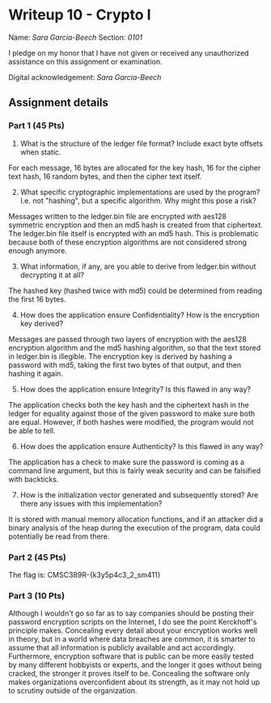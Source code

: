 # Writeup 10 - Crypto I

Name: *Sara Garcia-Beech*
Section: *0101*

I pledge on my honor that I have not given or received any unauthorized assistance on this assignment or examination.

Digital acknowledgement: *Sara Garcia-Beech*


## Assignment details

### Part 1 (45 Pts)

1. What is the structure of the ledger file format? Include exact byte offsets when static.

For each message, 16 bytes are allocated for the key hash, 16 for the cipher text hash, 16 random bytes, and then the cipher text itself.

2. What specific cryptographic implementations are used by the program? I.e. not "hashing", but a specific algorithm. Why might this pose a risk?

Messages written to the ledger.bin file are encrypted with aes128 symmetric encryption and then an md5 hash is created from that ciphertext. The ledger.bin file itself is encrypted with an md5 hash. This is problematic because both of these encryption algorithms are not considered strong enough anymore.

3. What information, if any, are you able to derive from ledger.bin without decrypting it at all?

The hashed key (hashed twice with md5) could be determined from reading the first 16 bytes.

4. How does the application ensure Confidentiality? How is the encryption key derived?  

Messages are passed through two layers of encryption with the aes128 encryption algorithm and the md5 hashing algorithm, so that the text stored in ledger.bin is illegible. The encryption key is derived by hashing a password with md5, taking the first two bytes of that output, and then hashing it again.

5. How does the application ensure Integrity? Is this flawed in any way?

The application checks both the key hash and the ciphertext hash in the ledger for equality against those of the given password to make sure both are equal. However, if both hashes were modified, the program would not be able to tell.

6. How does the application ensure Authenticity? Is this flawed in any way?

The application has a check to make sure the password is coming as a command line argument, but this is fairly weak security and can be falsified with backticks.

7. How is the initialization vector generated and subsequently stored? Are there any issues with this implementation?

It is stored with manual memory allocation functions, and if an attacker did a binary analysis of the heap during the execution of the program, data could potentially be read from there.

### Part 2 (45 Pts)

The flag is: CMSC389R-{k3y5p4c3_2_sm411}

### Part 3 (10 Pts)

Although I wouldn't go so far as to say companies should be posting their password encryption scripts on the Internet, I do see the point Kerckhoff's principle makes. Concealing every detail about your encryption works well in theory, but in a world where data breaches are common, it is smarter to assume that all information is publicly available and act accordingly. Furthermore, encryption software that is public can be more easily tested by many different hobbyists or experts, and the longer it goes without being cracked, the stronger it proves itself to be. Concealing the software only makes organizations overconfident about its strength, as it may not hold up to scrutiny outside of the organization.
